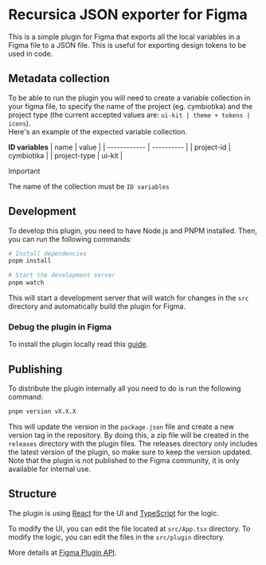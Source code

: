 # Recursica JSON exporter for Figma

This is a simple plugin for Figma that exports all the local variables in a Figma file to a JSON file. This is useful for exporting design tokens to be used in code.

## Metadata collection

To be able to run the plugin you will need to create a variable collection in your figma file, to specify the name of the project (eg. cymbiotika) and the project type (the current accepted values are: `ui-kit | theme + tokens | icons`).  
Here's an example of the expected variable collection.

**ID variables**
| name | value |
| ------------ | ---------- |
| project-id | cymbiotika |
| project-type | ui-kit |

> [!Important]
> The name of the collection must be `ID variables`

## Development

To develop this plugin, you need to have Node.js and PNPM installed. Then, you can run the following commands:

[node]: https://nodejs.org/
[pnpm]: https://pnpm.io/

```bash
# Install dependencies
pnpm install

# Start the development server
pnpm watch
```

This will start a development server that will watch for changes in the `src` directory and automatically build the plugin for Figma.

### Debug the plugin in Figma

To install the plugin locally read this [guide](/PLUGIN.MD/).

## Publishing

To distribute the plugin internally all you need to do is run the following command:

```bash
pnpm version vX.X.X
```

This will update the version in the `package.json` file and create a new version tag in the repository. By doing this, a zip file will be created in the `releases` directory with the plugin files. The releases directory only includes the latest version of the plugin, so make sure to keep the version updated.
Note that the plugin is not published to the Figma community, it is only available for internal use.

## Structure

The plugin is using [React](https://reactjs.org/) for the UI and [TypeScript](https://www.typescriptlang.org/) for the logic.

To modify the UI, you can edit the file located at `src/App.tsx` directory. To modify the logic, you can edit the files in the `src/plugin` directory.

More details at [Figma Plugin API](https://www.figma.com/plugin-docs/intro/).
